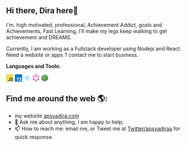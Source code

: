 ## Hi there, Dira here👋

I'm.
high motivated,
professional,
Achievement Addict,
goals and Achievements,
Fast Learning,
I'll make my legs keep walking to get achievement and DREAMS.

Currently, I am working as a Fullstack developer using Nodejs and React. Need a website or apps ? contact me to start business. 

**Languages and Tools:**  

<code><img height="20" src="https://raw.githubusercontent.com/github/explore/80688e429a7d4ef2fca1e82350fe8e3517d3494d/topics/javascript/javascript.png"></code>
<code><img height="20" src="https://raw.githubusercontent.com/github/explore/80688e429a7d4ef2fca1e82350fe8e3517d3494d/topics/typescript/typescript.png"></code>
<code><img height="20" src="https://raw.githubusercontent.com/github/explore/80688e429a7d4ef2fca1e82350fe8e3517d3494d/topics/react/react.png"></code>
<code><img height="20" src="https://raw.githubusercontent.com/github/explore/5c058a388828bb5fde0bcafd4bc867b5bb3f26f3/topics/graphql/graphql.png"></code>
<code><img height="20" src="https://raw.githubusercontent.com/github/explore/80688e429a7d4ef2fca1e82350fe8e3517d3494d/topics/nodejs/nodejs.png"></code>    

## Find me around the web 🌎:
- my website [apsyadira.com](https://apsyadira.com)
- 💬 Ask me about anything, I am happy to help;
- 📫 How to reach me: email me, or Tweet me at [Twitter/apsyadiraa](https://twitter.com/apsyadiraa) for quick response.

